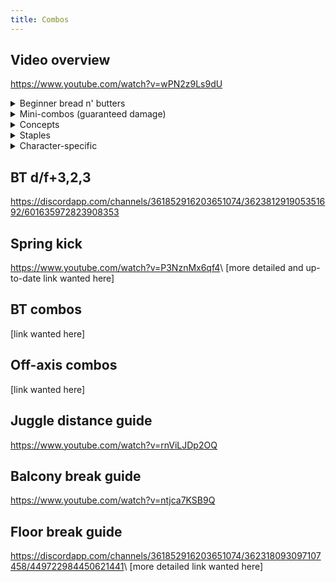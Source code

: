 ```yaml
---
title: Combos
---
```


## Video overview
<https://www.youtube.com/watch?v=wPN2z9Ls9dU>

<!-- http://www.tekkenzaibatsu.com/forums/showthread.php?threadid=132650 -->
<!-- https://discordapp.com/channels/361852916203651074/362381291905351692/557816926538170380 -->

<details>
<!-- Combos that don't require b2 loops or b2f ws2,4/ws2,3 -->
<summary markdown="0">Beginner bread n' butters</summary>
<div class="p grid-mm12">
u/f+4
d/f+2
MS 3,4
d,D/B+4
u/f\~N,4
CH b+4
CH (f+4),3
CH HMS u/f+4
d/f+3+4,f\~N (with rage)
: 4,u+3 b+2,4,3 S! b+2,f\~N f+2,1

HMS 2
: 4,u+3 b+2,f\~N f+4,1 S! b+2,f\~N f+2,1

f+3,3,3,3,3,4
: 4,u+3 b+2,f\~N f+2,1

CH 4 (impossible at tip range)
: b+1:1,f\~N 4,u+3 b+2,f\~N f+4,1 S! f+2,1

CH 4,4
: b+2,f\~N d/f+1 b+2,f\~N f+4,1 S! f+2,1

CH 4,3,4
: b+2,f\~N f+4,1 S! b+2,f\~N f+2,1

CH b+4,3
CH (f+4),3,4
: f\~N, d+2 d/f+1 b+2,f\~N f+4,1 S! b+2,f\~N f+2,1

ws2,3 (with rage)
CH u/b+3 (with rage)
: d/f+3+4,f\~N S! d+2 b+2,f\~N f+4,1 S! b+2,f\~N f+2,1

<!-- -->

CH d+3,4
CH Sway 4
CH 1+2
CH (2,1),1
: b+3,3,f\~N b+2,4,3 S! b+2,f\~N f+2,1

low parry
: d+2 d/f+1 b+2,f\~N f+4,1 S! b+2,f\~N f+2,1

u/f+3,4
f,F+4
b,B+4
: b+3,3,f\~N b+2,f\~N f+4,1 S! b+2,f\~N f+2,1

CH HMS 4
CH FUFT 3
CH FUFA 3
CH FDFA 3
float
: ws2,3 b+2,f\~N f+4,1 S! b+2,f\~N f+2,1

CH FDFT 3
: ws4 b+3,3,f\~N b+2,f\~N f+4,1 S! f+2,1

CH (1,2),4
CH (HMS 1),4
: d+2 b+2,4,3 S! b+2,f\~N f+2,1

CH (2,1),3
CH (b+1+2),4
: 4,u+3 b+2,f\~N d/f+3,2,3

(d/f+3,2),3
: 2&lt;2,3 S! b+2,f\~N 1,2,f\~N f+2,1
</div>
</details>

<details>
  <summary markdown="0">Mini-combos (guaranteed damage)</summary>
<div class="p grid-mm12">
ws2,3
CH u/b+3
: f,F+3

CH d/b+3+4
CH FC+d/f+4
: f+3+4

CH FC+d/f+4,3
: HMS 1,f\~N d,D/B+4
: HMS u/f+4

1,3:3:3
HMS 4
HMS u/f+4
b+4 (crouching opponent)
: d,D/B+4
: u/b+3

bb+4,3
b+4,3 (crouching opponent)
: HMS u/f+4

<!-- -->

FC d/f,d,D/F+3
: 3 (wake-up low kick)

CH (2,1),4
: 1,3:3:3 d,D/B+4
: 1,2,4

u/f+3+4
: d/f+3+4 (with rage)
: f,F+3
: u/b+3 (sometimes whiffs)
: d+2 (sometimes whiffs)

u/f+3+4,3+4
: HMS u/f+3
: HMS 2

4,3,3
d+4,N,4,3,3
: d+3 (sometimes whiffs)
: u/b+3 (sometimes whiffs)
</div>
</details>

<details>
<summary markdown="0">Concepts</summary>

<!--
General rules for combos:

1. Do any necessary pickups
2. Do as much damage as you can
3. Do as much filler as you can
4. When the wall is close, do moves that carry less
5. Avoid b+2 loops if they're unnecessary and you ain't vibin'
-->

The key combo moves and their function are:

Damage | Pickup | Filler | Screw | Ender
|--|
4,u+3          | b+3,3,f\~N     | b+2,f\~N   | ws2,4   | f+2,1
4,u+3,f\~N     | ws2,3          | 1,2,f\~N   | f+4,1   | ws2,3
4,3,4          | ws4            | b+1:1,f\~N | b+2,4,3 | f+1+2
U/F,4          | d/f+4          | d/f+1      | 2,2,3   | wr3,4
d+2            | d+2            | 2          | 2,1,3   | d+2
b,B+4          | d+4,4,u+3,f\~N |            | b,B+4   | d/f+3,2,3
SSL 3+4        | 3              |            | SSL 3+4 | b+4
f,F+4 |||| 1+2
|||| d/b+3

The main purpose for all these options is to get the right wall carry.

Notes on specific options:

- b+2,f\~N ws2,4 S! f+2,1 as 5--9th aerial hits is staple
  - the last hit of ws2,4 whiffs for launchers that misalign, so do f+4,1 instead
- b+2,f\~N &lt;screw\> S! b+2,f\~N &lt;ender\> works as 3--7th aerial hits
  - does same damage as b+2,f\~N(x2) &lt;screw\> S! &lt;ender\>
- b+2,f\~N f+2,1 works as 6--8th aerial hits
- d+2 b+2 usually works as 2--3rd aerial hits
  - at some angles, d+2 needs to hit close to the ground
  - at other angles, it needs to hit far from the ground
- d/f+3,2,3 works as 5--7th aerial hits

Enders:

- ws2,3 f+2,1 and f+1+2 do 10 damage at max scaling (30%)
- wr3,4 does 11 damage at max scaling, but won't wall splat
- longest to shortest carry:
  - f+2,1 ws2,3 f+1+2 d+2
- ws2,3 gives better splats
- 1,2,f\~N can high splat
- wr3,4 b+4 1+2 and d/b+3 will floor break
- b+4 1+2 and d/b+3 spike to setup oki
- d/f+3,2,3 does 13 damage at max scaling, but is 3 hits
</details>

<details>
<summary markdown="0">Staples</summary>
<div class="p grid-mm12">
u/f+4
d/f+2
MS 3,4
u/f\~N,4
CH b+4
CH (f+4),3
CH HMS u/f+4
d/f+3+4,f\~N (with rage)
: 4,u+3 b+2,f\~N(x3) ws2,4 S! f+2,1

HMS 2
: 4,u+3 b+2,f\~N(x3) f+4,1 S! f+2,1

d,D/B+4
: U/F,4 4,u+3 b+2,f\~N(x2) f+4,1 S! f+2,1
: U/F,4 d+2 b+2,f\~N(x3) f+4,1 S! f+2,1
: U/F,4 d/f+1 b+2,f\~N(x3) f+4,1 S! f+2,1
: b,B+4 S! 4,u+3 b+2,f\~N(x3) &lt;f+2,1
: SSL 3+4 S! 4,u+3 b+2,f\~N(x3) &lt;f+2,1
: 3\~3:4

f+3,3,3,3,3,4
: 4,u+3 b+2,f\~N(x2) ws2,3
: 4,u+3 b+2,f\~N(x3) &lt;f+2,1

CH 4 (impossible at tip range)
: b+1:1,f\~N 4,u+3 b+2,f\~N f+4,1 S! f+2,1

CH 4,4
: b+2,f\~N(x4) f+4,1 S! f+2,1

CH 4,3,4
: b+2,f\~N(x3) f+4,1 S! f+2,1

CH b+4,3
CH (f+4),3,4
: f\~N, ws2,3 b+2,f\~N(x3) f+4,1 S! f+2,1

ws2,3 (with rage)
CH u/b+3 (with rage)
: d/f+3+4,f\~N, ws2,3 b+2,f\~N(x2) f+4,1 S! f+2,1

<!-- -->

CH d+3,4
CH 1+2
CH (2,1),1
: b+3,3,f\~N b+2,f\~N(x3) ws2,4 S! f+2,1

CH Sway 4
: d+2 d+2 b+2,f\~N(x3) f+4,1 S! f+2,1

low parry
: 4,u+3 b+2,f\~N(x3) ws2,4 S! f+2,1

u/f+3,4
f,F+4
b,B+4
: b+3,3,f\~N b+2,f\~N f+4,1 S! b+2,f\~N f+2,1

CH HMS 4
CH FUFT 3
CH FUFA 3
CH FDFA 3
float
: ws2,3 b+2,f\~N(x3) f+4,1 S! f+2,1

CH FDFT 3
: ws4 b+3,3,f\~N b+2,f\~N(x2) f+4,1 S! f+2,1

CH (1,2),4
CH (HMS 1),4
: d+2 b+2,4,3 S! b+2,f\~N f+2,1

CH (2,1),3
CH (b+1+2),4
: 4,u+3 b+2,f\~N(x4) f+2,1

(d/f+3,2),3
: 2<2,3 S! b+2,f\~N 1,2,f\~N f+2,1
</div>
</details>

<details>
<summary markdown="0">Character-specific</summary>
<!-- https://discordapp.com/channels/361852916203651074/362381291905351692/600686465407778845 -->
### CH Sway 4

AK, Bob, Bryan, Drag, Maven, Feng, Geese, Hei, King, Miguel, Paul, Shaheen, Steve
: 4,u+3 b+2,f\~N(x3) f+4,1 S! f+2,1

Gigas, Jack, Marduk
: d/f+4 b+3,3,f\~N b+2,f\~N(x2) f+4,1 S! f+2,1

Bears
: b+3,3,f\~N b+2,f\~N(x3) f+4,1 S! f+2,1

### ws2,3

Gigas, Jack, Marduk
: b+1:1,2

Bears
: b+2,4,3 S! b+2,f\~N(x3) f+2,1
</details>

## BT d/f+3,2,3
<https://discordapp.com/channels/361852916203651074/362381291905351692/601635972823908353>

## Spring kick
<https://www.youtube.com/watch?v=P3NznMx6qf4>\\
[more detailed and up-to-date link wanted here]

## BT combos
[link wanted here]

## Off-axis combos
[link wanted here]

## Juggle distance guide
<https://www.youtube.com/watch?v=rnViLJDp2OQ>

## Balcony break guide
<https://www.youtube.com/watch?v=ntjca7KSB9Q>

## Floor break guide
<https://discordapp.com/channels/361852916203651074/362318093097107458/449722984450621441>\\
[more detailed link wanted here]
